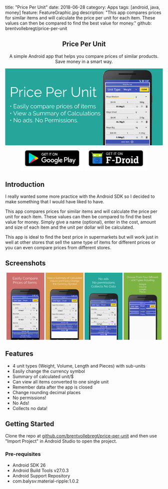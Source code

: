 title: "Price Per Unit"
date: 2018-06-28
category: Apps
tags: [android, java, money]
feature: FeatureGraphic.jpg
description: "This app compares prices for similar items and will calculate the price per unit for each item. These values can then be compared to find the best value for money."
github: brentvollebregt/price-per-unit

<h2 align="center">Price Per Unit</h2>
<p align="center">A simple Android app that helps you compare prices of similar products. Save money in a smart way.</p>

<div align="center">
    <img src="/posts/price-per-unit/FeatureGraphic.jpg" alt="Header Image">
</div>

<div align="center">
    <a href="https://play.google.com/store/apps/details?id=net.nitratine.priceperunit"><img src="/posts/price-per-unit/get-it-on-google-play.png" alt="Get it on Google Play" style="max-width: 200px; display: inline"></a>
    <a href="https://f-droid.org/en/packages/net.nitratine.priceperunit/"><img src="/posts/price-per-unit/get-it-on-f-droid.png" alt="Get it on F-Droid" style="max-width: 200px; display: inline"></a>
</div>

## Introduction
I really wanted some more practice with the Android SDK so I decided to make something that I would have liked to have.

This app compares prices for similar items and will calculate the price per unit for each item. These values can then be compared to find the best value for money. Simply give a name (optional), enter in the cost, amount and size of each item and the unit per dollar will be calculated.

This app is ideal to find the best price in supermarkets but will work just in well at other stores that sell the same type of items for different prices or you can even compare prices from different stores.

## Screenshots

<div style="text-align: center" class="mb-3">
    <img style="width: 24%; display: inline;" src="/posts/price-per-unit/Gallery1.jpg" alt="Gallery Item 1">
	<img style="width: 24%; display: inline;" src="/posts/price-per-unit/Gallery2.jpg" alt="Gallery Item 2">
	<img style="width: 24%; display: inline;" src="/posts/price-per-unit/Gallery3.jpg" alt="Gallery Item 3">
	<img style="width: 24%; display: inline;" src="/posts/price-per-unit/Gallery4.jpg" alt="Gallery Item 4">
</div>

## Features
- 4 unit types (Weight, Volume, Length and Pieces) with sub-units
- Easily change the currency symbol
- Summary of calculated unit/$
- Can view all items converted to one single unit
- Remember data after the app is closed
- Change rounding decimal places
- No permissions!
- No Ads!
- Collects no data!

## Getting Started
Clone the repo at [github.com/brentvollebregt/price-per-unit](https://github.com/brentvollebregt/price-per-unit) and then use "Import Project" in Android Studio to open the project.

### Pre-requisites
- Android SDK 26
- Android Build Tools v27.0.3
- Android Support Repository
- com.balysv:material-ripple:1.0.2
